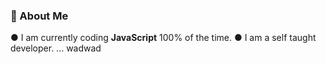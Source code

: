### 🤖 About Me

● I am currently coding **JavaScript** 100% of the time.
● I am a self taught developer.
... wadwad
